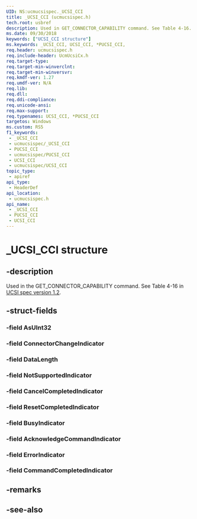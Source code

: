 ```yaml
---
UID: NS:ucmucsispec._UCSI_CCI
title: _UCSI_CCI (ucmucsispec.h)
tech.root: usbref
description: Used in GET_CONNECTOR_CAPABILITY command. See Table 4-16.
ms.date: 09/30/2018
keywords: ["UCSI_CCI structure"]
ms.keywords: _UCSI_CCI, UCSI_CCI, *PUCSI_CCI,
req.header: ucmucsispec.h
req.include-header: UcmUcsiCx.h
req.target-type: 
req.target-min-winverclnt: 
req.target-min-winversvr: 
req.kmdf-ver: 1.27
req.umdf-ver: N/A
req.lib: 
req.dll: 
req.ddi-compliance: 
req.unicode-ansi: 
req.max-support: 
req.typenames: UCSI_CCI, *PUCSI_CCI
targetos: Windows
ms.custom: RS5
f1_keywords:
 - _UCSI_CCI
 - ucmucsispec/_UCSI_CCI
 - PUCSI_CCI
 - ucmucsispec/PUCSI_CCI
 - UCSI_CCI
 - ucmucsispec/UCSI_CCI
topic_type:
 - apiref
api_type:
 - HeaderDef
api_location:
 - ucmucsispec.h
api_name:
 - _UCSI_CCI
 - PUCSI_CCI
 - UCSI_CCI
---
```


# _UCSI_CCI structure


## -description

Used in the GET_CONNECTOR_CAPABILITY command. See Table 4-16 in [UCSI spec version 1.2](https://www.intel.cn/content/dam/www/public/us/en/documents/technical-specifications/usb-type-c-ucsi-spec.pdf).

## -struct-fields

### -field AsUInt32

### -field ConnectorChangeIndicator

### -field DataLength

### -field NotSupportedIndicator

### -field CancelCompletedIndicator

### -field ResetCompletedIndicator

### -field BusyIndicator

### -field AcknowledgeCommandIndicator

### -field ErrorIndicator

### -field CommandCompletedIndicator

## -remarks

## -see-also

